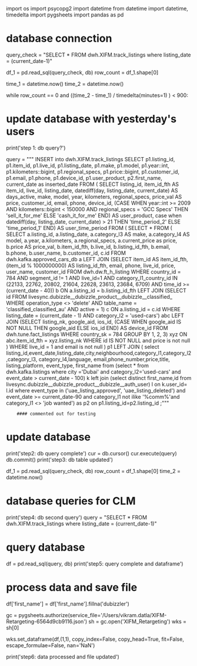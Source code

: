 import os
import psycopg2
import datetime
from datetime import datetime, timedelta
import pygsheets
import pandas as pd

# database connection



   query_check = "SELECT * FROM dwh.XIFM.track_listings where listing_date = (current_date-1)"


   df_1 = pd.read_sql(query_check, db)
    row_count = df_1.shape[0]

   time_1 = datetime.now()
   time_2 = datetime.now()

   while row_count == 0 and ((time_2 - time_1)  / timedelta(minutes=1) ) < 900:

   # update database with yesterday's users
   print('step 1: db query?')

   query = """
        INSERT into dwh.XIFM.track_listings
        SELECT p1.listing_id, p1.item_id, p1.live_id, p1.listing_date, p1.make, p1.model, p1.year::int, p1.kilometers::bigint, p1.regional_specs, p1.price::bigint, p1.customer_id, p1.email, p1.phone, p1.device_id, p1.user_product, p2.first_name, current_date as inserted_date
            FROM (
              SELECT
                listing_id, item_id_fth AS item_id, live_id, listing_date, datediff(day, listing_date, current_date) AS days_active, make, model, year,
                kilometers, regional_specs, price_val AS price, customer_id, email, phone, device_id,
                (CASE WHEN year::int >= 2009 AND kilometers::bigint < 150000 AND regional_specs = 'GCC Specs' THEN 'sell_it_for_me' ELSE 'cash_it_for_me' END) AS user_product,
                case when datediff(day, listing_date, current_date) > 21 THEN 'time_period_2' ELSE 'time_period_1' END) AS user_time_period
            FROM
                (
                    SELECT *
                    FROM (
                             SELECT
                                 a.listing_id, a.listing_date, a.category_l3 AS make, a.category_l4 AS model, a.year, a.kilometers,
                                 a.regional_specs, a.current_price as price,  b.price AS price_val, b.item_id_fth,  b.live_id, b.listing_id_fth,
                                 b.email, b.phone, b.user_name, b.customer_id, c.id
                             FROM dwh.kafka.approved_cars_db a
                                 LEFT JOIN (SELECT
                                                item_id AS item_id_fth, (item_id % 1000000000) AS listing_id_fth,  email,
                                                phone, live_id, price,  user_name, customer_id
                                            FROM dwh.dw.ft_h_listing
                                            WHERE country_id = 784 AND segment_id != 1 AND live_id=1 AND category_l1_country_id IN (22133, 22762, 20802, 21604, 22628, 23613, 23684, 6709)
                                                  AND time_id >= (current_date - 40)) b ON a.listing_id = b.listing_id_fth
                                 LEFT JOIN (SELECT id
                                            FROM livesync.dubizzle__dubizzle_product__dubizzle__classified_
                                            WHERE operation_type <> 'delete' AND table_name = 'classified_classified_au' AND
                                                  active = 1) c ON a.listing_id = c.id
                             WHERE listing_date = (current_date - 1)
                                   AND category_l2 = 'used-cars') abc
                        LEFT JOIN (SELECT
                                       listing_nk, google_aid,  ios_id, (CASE WHEN google_aid IS NOT NULL THEN google_aid ELSE ios_id END) AS device_id
                                   FROM dwh.tune.fact_listings
                                   WHERE country_sk = 784
                                   GROUP BY 1, 2, 3) xyz ON abc.item_id_fth = xyz.listing_nk
                    WHERE id IS NOT NULL and price is not null
                )
          WHERE live_id = 1 and email is not null
        ) p1
        LEFT JOIN (
              select listing_id,event_date,listing_date,city,neighbourhood,category_l1,category_l2,category_l3,
               category_l4,language,
               email,phone_number,price,title,
                       listing_platform, event_type, first_name
               from (select * from dwh.kafka.listings where city ='Dubai' and category_l2='used-cars' and event_date > current_date - 100) k
               left join (select distinct first_name,id from livesync.dubizzle__dubizzle_product__dubizzle__auth_user) l on k.user_id= l.id
               where event_type in ('uae_listing_approved', 'uae_listing_deleted')
               and event_date >= current_date-90 and category_l1 not ilike '%comm%'and category_l1 <> 'job wanted') as p2 on p1.listing_id=p2.listing_id
        ;"""


        #### commented out for testing

   # update database
   print('step2: db query complete')
   cur = db.cursor()
   cur.execute(query)
   db.commit()
   print('step3: db table updated')

   df_1 = pd.read_sql(query_check, db)
   row_count = df_1.shape[0]
   time_2 = datetime.now()


   # database queries for CLM
   print('step4: db second query')
   query = "SELECT * FROM dwh.XIFM.track_listings where listing_date = (current_date-1)"

   # query database
   df = pd.read_sql(query, db)
   print('step5: query complete and dataframe')

   # process data and save file

   df['first_name'] = df['first_name'].fillna('dubizzler')

   gc = pygsheets.authorize(service_file='/Users/vikram.datla/XIFM-Retargeting-6564d9cb9116.json')
   sh = gc.open('XIFM_Retargeting')
   wks = sh[0]

   wks.set_dataframe(df,(1,1), copy_index=False, copy_head=True, fit=False, escape_formulae=False, nan='NaN')

   print('step6: data processed and file updated')

